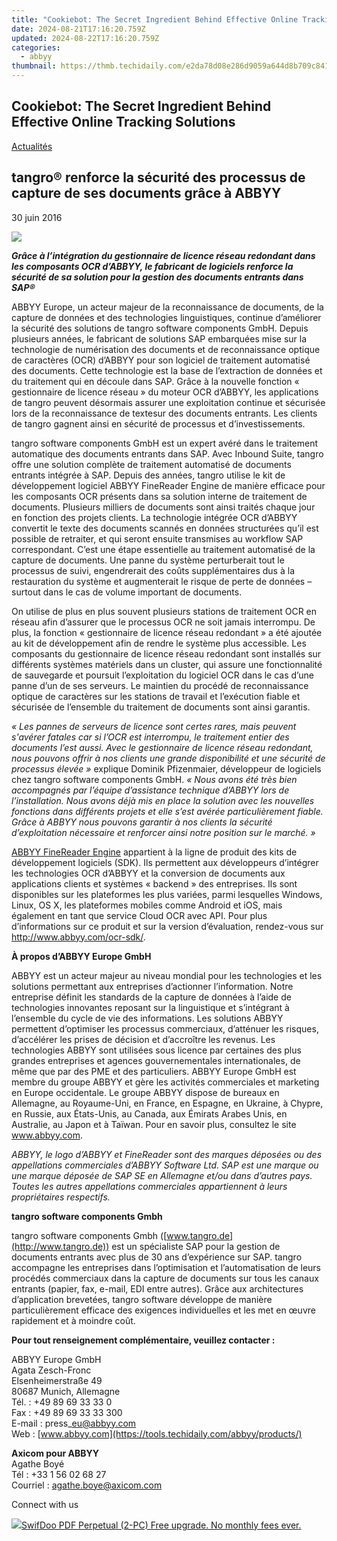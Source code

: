 ```yaml
---
title: "Cookiebot: The Secret Ingredient Behind Effective Online Tracking Solutions"
date: 2024-08-21T17:16:20.759Z
updated: 2024-08-22T17:16:20.759Z
categories:
  - abbyy
thumbnail: https://thmb.techidaily.com/e2da78d08e286d9059a644d8b709c84167652f494081b2ccfa2bb5a7fc50971b.jpg
---
```


## Cookiebot: The Secret Ingredient Behind Effective Online Tracking Solutions

[Actualités](https://tools.techidaily.com/abbyy/products/)

## tangro® renforce la sécurité des processus de capture de ses documents grâce à ABBYY

30 juin 2016

![](https://content.abbyy.com/-/media/project/abbyy/abbyy/branchtemplates/shutterstock_1272462163_1296-x-729.jpg?h=729&iar=0&w=1296)

  
**_Grâce à l’intégration du gestionnaire de licence réseau redondant dans les composants OCR d’ABBYY, le fabricant de logiciels renforce la sécurité de sa solution pour la gestion des documents entrants dans SAP®_** 

  
ABBYY Europe, un acteur majeur de la reconnaissance de documents, de la capture de données et des technologies linguistiques, continue d’améliorer la sécurité des solutions de tangro software components GmbH. Depuis plusieurs années, le fabricant de solutions SAP embarquées mise sur la technologie de numérisation des documents et de reconnaissance optique de caractères (OCR) d’ABBYY pour son logiciel de traitement automatisé des documents. Cette technologie est la base de l’extraction de données et du traitement qui en découle dans SAP. Grâce à la nouvelle fonction « gestionnaire de licence réseau » du moteur OCR d’ABBYY, les applications de tangro peuvent désormais assurer une exploitation continue et sécurisée lors de la reconnaissance de textesur des documents entrants. Les clients de tangro gagnent ainsi en sécurité de processus et d’investissements.

tangro software components GmbH est un expert avéré dans le traitement automatique des documents entrants dans SAP. Avec Inbound Suite, tangro offre une solution complète de traitement automatisé de documents entrants intégrée à SAP. Depuis des années, tangro utilise le kit de développement logiciel ABBYY FineReader Engine de manière efficace pour les composants OCR présents dans sa solution interne de traitement de documents. Plusieurs milliers de documents sont ainsi traités chaque jour en fonction des projets clients. La technologie intégrée OCR d’ABBYY convertit le texte des documents scannés en données structurées qu’il est possible de retraiter, et qui seront ensuite transmises au workflow SAP correspondant. C’est une étape essentielle au traitement automatisé de la capture de documents. Une panne du système perturberait tout le processus de suivi, engendrerait des coûts supplémentaires dus à la restauration du système et augmenterait le risque de perte de données – surtout dans le cas de volume important de documents.

On utilise de plus en plus souvent plusieurs stations de traitement OCR en réseau afin d’assurer que le processus OCR ne soit jamais interrompu. De plus, la fonction « gestionnaire de licence réseau redondant » a été ajoutée au kit de développement afin de rendre le système plus accessible. Les composants du gestionnaire de licence réseau redondant sont installés sur différents systèmes matériels dans un cluster, qui assure une fonctionnalité de sauvegarde et poursuit l’exploitation du logiciel OCR dans le cas d’une panne d’un de ses serveurs. Le maintien du procédé de reconnaissance optique de caractères sur les stations de travail et l’exécution fiable et sécurisée de l’ensemble du traitement de documents sont ainsi garantis.

_« Les pannes de serveurs de licence sont certes rares, mais peuvent s'avérer fatales car si l’OCR est interrompu, le traitement entier des documents l’est aussi. Avec le gestionnaire de licence réseau redondant, nous pouvons offrir à nos clients une grande disponibilité et une sécurité de processus élevée »_ explique Dominik Pfizenmaier, développeur de logiciels chez tangro software components GmbH. _« Nous avons été très bien accompagnés par l’équipe d’assistance technique d’ABBYY lors de l’installation. Nous avons déjà mis en place la solution avec les nouvelles fonctions dans différents projets et elle s’est avérée particulièrement fiable. Grâce à ABBYY nous pouvons garantir à nos clients la sécurité d’exploitation nécessaire et renforcer ainsi notre position sur le marché. »_

[ABBYY FineReader Engine](https://tools.techidaily.com/abbyy/products/) appartient à la ligne de produit des kits de développement logiciels (SDK). Ils permettent aux développeurs d’intégrer les technologies OCR d’ABBYY et la conversion de documents aux applications clients et systèmes « backend » des entreprises. Ils sont disponibles sur les plateformes les plus variées, parmi lesquelles Windows, Linux, OS X, les plateformes mobiles comme Android et iOS, mais également en tant que service Cloud OCR avec API. Pour plus d’informations sur ce produit et sur la version d’évaluation, rendez-vous sur <http://www.abbyy.com/ocr-sdk/>.

**À propos d’ABBYY Europe GmbH**

ABBYY est un acteur majeur au niveau mondial pour les technologies et les solutions permettant aux entreprises d’actionner l’information. Notre entreprise définit les standards de la capture de données à l’aide de technologies innovantes reposant sur la linguistique et s’intégrant à l’ensemble du cycle de vie des informations. Les solutions ABBYY permettent d’optimiser les processus commerciaux, d’atténuer les risques, d’accélérer les prises de décision et d’accroître les revenus. Les technologies ABBYY sont utilisées sous licence par certaines des plus grandes entreprises et agences gouvernementales internationales, de même que par des PME et des particuliers. ABBYY Europe GmbH est membre du groupe ABBYY et gère les activités commerciales et marketing en Europe occidentale. Le groupe ABBYY dispose de bureaux en Allemagne, au Royaume-Uni, en France, en Espagne, en Ukraine, à Chypre, en Russie, aux États-Unis, au Canada, aux Émirats Arabes Unis, en Australie, au Japon et à Taïwan. Pour en savoir plus, consultez le site www.abbyy.com.

_ABBYY, le logo d’ABBYY et FineReader sont des marques déposées ou des appellations commerciales d’ABBYY Software Ltd. SAP est une marque ou une marque déposée de SAP SE en Allemagne et/ou dans d’autres pays. Toutes les autres appellations commerciales appartiennent à leurs propriétaires respectifs._

**tangro software components Gmbh**

tangro software components Gmbh ([www.tangro.de](http://www.tangro.de)) est un spécialiste SAP pour la gestion de documents entrants avec plus de 30 ans d’expérience sur SAP. tangro accompagne les entreprises dans l’optimisation et l’automatisation de leurs procédés commerciaux dans la capture de documents sur tous les canaux entrants (papier, fax, e-mail, EDI entre autres). Grâce aux architectures d’application brevetées, tangro software développe de manière particulièrement efficace des exigences individuelles et les met en œuvre rapidement et à moindre coût.

  
**Pour tout renseignement complémentaire, veuillez contacter :**

ABBYY Europe GmbH  
Agata Zesch-Fronc  
Elsenheimerstraße 49  
80687 Munich, Allemagne  
Tél. : +49 89 69 33 33 0  
Fax : +49 89 69 33 33 300  
E-mail : press\_eu@abbyy.com  
Web : [www.abbyy.com](https://tools.techidaily.com/abbyy/products/) 

**Axicom pour ABBYY**  
Agathe Boyé  
Tél : +33 1 56 02 68 27  
Courriel : [agathe.boye@axicom.com](https://tools.techidaily.com/abbyy/products/)

Connect with us

<ins class="adsbygoogle"
     style="display:block"
     data-ad-format="autorelaxed"
     data-ad-client="ca-pub-7571918770474297"
     data-ad-slot="1223367746"></ins>



<ins class="adsbygoogle"
     style="display:block"
     data-ad-client="ca-pub-7571918770474297"
     data-ad-slot="8358498916"
     data-ad-format="auto"
     data-full-width-responsive="true"></ins>



<!-- affiliate ads begin -->
<a href="https://purchase.swifdoo.com/order/checkout.php?PRODS=38709260&QTY=1&AFFILIATE=108875&CART=1"><img src="https://secure.avangate.com/images/merchant/8b932759a5a04ddb34bf79e3f9072e4b/products/Product%20box%20white-1024x1024.png" border="0">SwifDoo PDF Perpetual (2-PC)  Free upgrade. No monthly fees ever. </a>
<!-- affiliate ads end -->